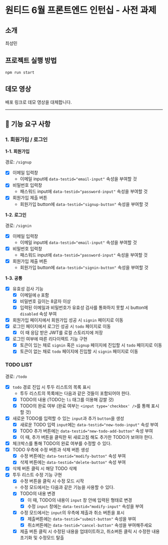 # 원티드 6월 프론트엔드 인턴십 - 사전 과제

## 소개

최성민

## 프로젝트 실행 방법

`npm run start`

## 데모 영상

배포 링크로 데모 영상을 대체합니다.

---

## 🚀 기능 요구 사항

### 1. 회원가입 / 로그인

**1-1. 회원가입**

경로: `/signup`

- [x] 이메일 입력창
  - 이메일 input에 `data-testid="email-input"` 속성을 부여할 것
- [x] 비밀번호 입력창
  - 패스워드 input에 `data-testid="password-input"` 속성을 부여할 것
- [x] 회원가입 제출 버튼
  - 회원가입 button에 `data-testid="signup-button"` 속성을 부여할 것

**1-2. 로그인**

경로: `/signin`

- [x] 이메일 입력창
  - 이메일 input에 `data-testid="email-input"` 속성을 부여할 것
- [x] 비밀번호 입력창
  - 패스워드 input에 `data-testid="password-input"` 속성을 부여할 것
- [x] 회원가입 제출 버튼
  - 회원가입 button에 `data-testid="signin-button"` 속성을 부여할 것

**1-3. 공통**

- [x] 유효성 검사 기능
  - [x] 이메일에 `@` 포함
  - [x] 비밀번호 길이는 8글자 이상
  - [x] 입력된 이메일과 비밀번호가 유효성 검사를 통화하지 못할 시 button에 `disabled` 속성 부여
- [x] 회원가입 페이지에서 회원가입 성공 시 `signin` 페이지로 이동
- [x] 로그인 페이지에서 로그인 성공 시 `todo` 페이지로 이동
  - [x] 이 때 응답 받은 JWT를 로컬 스토리지에 저장
- [x] 로그인 여부에 따른 리다이렉트 기능 구현
  - [x] 토큰이 있는 채로 `signin` 혹은 `signup` 페이지에 진입할 시 `todo` 페이지로 이동
  - [x] 토큰이 없는 채로 `todo` 페이지에 진입할 시 `signin` 페이지로 이동

### TODO LIST

경로: `/todo`

- [x] `todo` 경로 진입 시 투두 리스트의 목록 표시
  - 투두 리스트의 목록에는 다음과 같은 것들이 포함되어야 한다.
  - [x] TODO의 내용 (TODO는 `li` 태그를 이용해 감쌀 것)
  - [x] TODO의 완료 여부 (완료 여부는 `<input type='checkbox' />`를 통해 표시할 것)
- [x] 새로운 TODO를 입력할 수 있는 `input`과 추가 `button`을 생성
  - [x] 새로운 TODO 입력 `input`에는 `data-testid="new-todo-input"` 속성 부여
  - [x] TODO 추가 버튼에는 `data-testid="new-todo-add-button"` 속성 부여
  - [x] 이 때, 추가 버튼을 클릭한 뒤 새로고침 해도 추가한 TODO가 보여야 한다.
- [x] 체크박스를 통해 TODO의 완료 여부를 수정할 수 있다.
- [x] TODO 우측에 수정 버튼과 삭제 버튼 생성
  - [x] 수정 버튼에는 `data-testid="modify-button"` 속성 부여
  - [x] 삭제 버튼에는 `data-testid="delete-button"` 속성 부여
- [x] 삭제 버튼 클릭 시 해당 TODO 삭제
- [x] 투두 리스트 수정 기능 구현
  - [x] 수정 버튼을 클릭 시 수정 모드 시작
  - 수정 모드에서는 다음과 같은 기능을 사용할 수 있다.
  - [x] TODO의 내용 변경
    - [x] 이 때, TODO의 내용이 `input` 창 안에 입력된 형태로 변경
    - [x] 수정 `input` 창에는 `data-testid="modify-input"` 속성을 부여
  - [x] 수정 모드에서는 `input`의 우측에 제출과 취소 버튼을 표시
    - [x] 제출버튼에는 `data-testid="submit-button"` 속성을 부여
    - [x] 취소버튼에는 `data-testid="cancel-button"` 속성을 부여해주세요
  - [x] 제출 버튼 클릭 시 수정된 내용을 업데이트하고, 취소버튼 클릭 시 수정한 내용 초기화 및 수정모드 탈출

